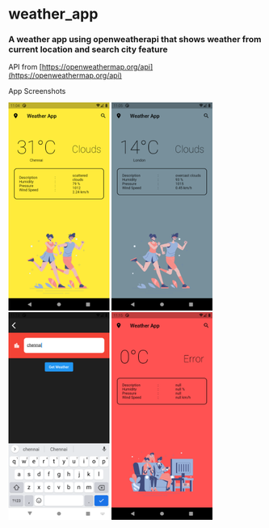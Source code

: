 # weather_app
### A weather app using openweatherapi that shows weather from current location and search city feature

API from [https://openweathermap.org/api](https://openweathermap.org/api)

App Screenshots

<img src="assets/chennai.png" alt="search result" width="200"/>  <img src="assets/london.png" alt="search result" width="200"/>  <img src="assets/search.png" alt="search result" width="200"/>  <img src="assets/error.png" alt="search result" width="200"/>





